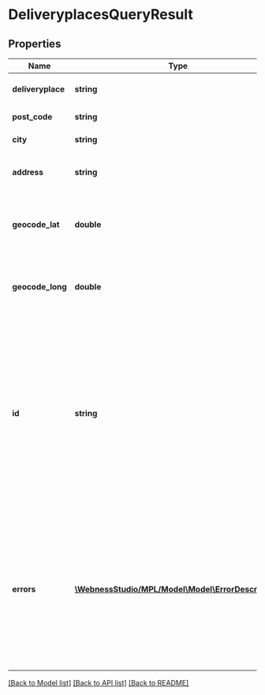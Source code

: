 # DeliveryplacesQueryResult

## Properties
Name | Type | Description | Notes
------------ | ------------- | ------------- | -------------
**deliveryplace** | **string** | Kézbesítési hely neve   /   Name of place of delivery | [optional] 
**post_code** | **string** | Irányítószám   /   Postcode | [optional] 
**city** | **string** | Helység   /   Settlement | [optional] 
**address** | **string** | Utca és házszám   /   Street and house number | [optional] 
**geocode_lat** | **double** | Földrajzi szélesség koordináta.  /   Geographic latitude coordinate. | [optional] 
**geocode_long** | **double** | Földrajzi hosszúság koordináta.  /   Geographic longitude coordinate. | [optional] 
**id** | **string** | Postai egyedi azonosító. Csomagadat beküldése során a parcelPickupSite mező ezzel az értékkel is tölthető, a neve helyett.  /   Postal unique ID. When posting a shipment, the field of parcelPickupSite can also be filled with it, instead of filling with name. | [optional] 
**errors** | [**\WebnessStudio/MPL/Model\Model\ErrorDescriptor[]**](ErrorDescriptor.md) | A kérés végrehajtása során észlelt hibák. Amennyiben van hibalista, úgy az adott kérés sikertelenül zárult.   /   Errors detected during request execution. If there is an error list, the request was unsuccessful. | [optional] 

[[Back to Model list]](../../README.md#documentation-for-models) [[Back to API list]](../../README.md#documentation-for-api-endpoints) [[Back to README]](../../README.md)

